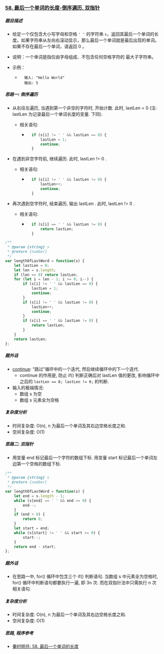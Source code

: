 ### [58. 最后一个单词的长度-倒序遍历, 双指针](https://leetcode-cn.com/problems/length-of-last-word/)

##### 题目描述

* 给定一个仅包含大小写字母和空格 `' '` 的字符串 `s`，返回其最后一个单词的长度。如果字符串从左向右滚动显示，那么最后一个单词就是最后出现的单词。如果不存在最后一个单词，请返回 0 。

* 说明：一个单词是指仅由字母组成、不包含任何空格字符的 最大子字符串。

* 示例：

    * ```example
        输入: "Hello World"
        输出: 5
        ```



##### 思路一: 倒序遍历

* 从右往左遍历, 当遇到第一个非空的字符时, 开始计数. 此时, lastLen = 0 (注: lastLen 为记录最后一个单词长度的变量. 下同).

    * 相关语句:

        * ```javascript
            if (s[i] != ' ' && lastLen == 0) {
                lastLen = 1;
                continue;
            }
            ```

* 在遇到非空字符前, 继续遍历. 此时, lastLen != 0 .

    * 相关语句:

        * ```javascript
            if (s[i] != ' ' && lastLen != 0) {
                lastLen++;
                continue;
            }
            ```

* 再次遇到空字符时, 结束遍历, 输出 lastLen . 此时, lastLen != 0 .

    * 相关语句:

        * ```javascript
            if (s[i] == ' ' && lastLen != 0) {
                return lastLen;
            }
            ```



```javascript
/**
 * @param {string} s
 * @return {number}
 */
var lengthOfLastWord = function(s) {
    let lastLen = 0;
    let len = s.length;
    if (len == 0) return lastLen;
    for (let i = len - 1; i >= 0; i--) {
        if (s[i] != ' ' && lastLen == 0) {
            lastLen = 1;
            continue;
        }
        if (s[i] != ' ' && lastLen != 0) {
            lastLen++;
            continue;
        }
        if (s[i] == ' ' && lastLen != 0) {
            return lastLen;
        }
    }
    return lastLen;
};
```



##### 题外话

* [continue](https://www.w3school.com.cn/js/js_break.asp): “跳过”循环中的一个迭代, 然后继续循环中的下一个迭代.
    * continue 的作用是, 防止 if() 判断正确后对 lastLen 值的更改, 影响循环中之后的 `lastLen == 0; lastLen != 0;` 的判断.
* 输入的极端情况:
    * 数组 s 为空
    * 数组 s 元素全为空格



##### 复杂度分析

* 时间复杂度: O(n), n 为最后一个单词及其右边空格长度之和. 
* 空间复杂度: O(1)



##### 思路二: 双指针

* 用变量 end 标记最后一个字符的数组下标. 用变量 start 标记最后一个单词左边第一个空格的数组下标.



```javascript
/**
 * @param {string} s
 * @return {number}
 */
var lengthOfLastWord = function(s) {
    let end = s.length - 1;
    while (s[end] == ' ' && end >= 0) {
        end--;
    }
    if (end < 0) {
        return 0;
    }
    let start = end;
    while (s[start] != ' ' && start >= 0) {
        start--;
    }
    return end - start;
};
```



##### 题外话

* 在思路一中, for() 循环中包含三个 if() 判断语句. 当数组 s 中元素全为空格时, for() 循环中判断语句都要执行一遍, 即 3n 次. 而在双指针法中只需执行 n 次相关语句.



##### 复杂度分析

* 时间复杂度: O(n), n 为最后一个单词及其右边空格长度之和.
* 空间复杂度: O(1)



##### 思路, 程序参考

* [秦时明月: 58. 最后一个单词的长度](https://leetcode-cn.com/problems/length-of-last-word/solution/58-zui-hou-yi-ge-dan-ci-de-chang-du-by-alexer-660/)